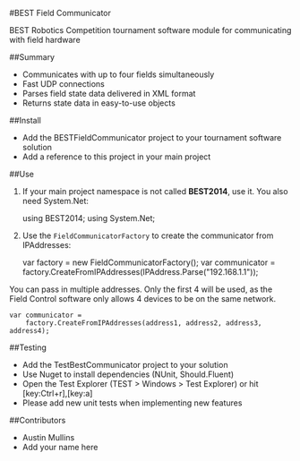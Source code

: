 #BEST Field Communicator

BEST Robotics Competition tournament software module for communicating with field hardware

##Summary

 - Communicates with up to four fields simultaneously
 - Fast UDP connections
 - Parses field state data delivered in XML format
 - Returns state data in easy-to-use objects

##Install

 - Add the BESTFieldCommunicator project to your tournament software solution
 - Add a reference to this project in your main project

##Use

1. If your main project namespace is not called **BEST2014**, use it. You also need System.Net:

    using BEST2014;
    using System.Net;

2. Use the `FieldCommunicatorFactory` to create the communicator from IPAddresses:

    var factory = new FieldCommunicatorFactory();
    var communicator =
        factory.CreateFromIPAddresses(IPAddress.Parse("192.168.1.1"));

You can pass in multiple addresses. Only the first 4 will be used, as the Field
Control software only allows 4 devices to be on the same network.

    var communicator =
        factory.CreateFromIPAddresses(address1, address2, address3, address4);

##Testing

 - Add the TestBestCommunicator project to your solution
 - Use Nuget to install dependencies (NUnit, Should.Fluent)
 - Open the Test Explorer (TEST > Windows > Test Explorer) or hit [key:Ctrl+r],[key:a]
 - Please add new unit tests when implementing new features

##Contributors

 - Austin Mullins
 - Add your name here

